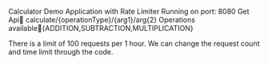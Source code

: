 Calculator Demo Application with Rate Limiter
Running on port: 8080
Get Api calculate/{operationType}/{arg1}/arg{2}
Operations available{ADDITION,SUBTRACTION,MULTIPLICATION}

There is a limit of 100 requests per 1 hour.
We can change the request count and time limit through the code.
